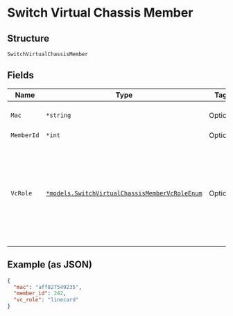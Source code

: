 
# Switch Virtual Chassis Member

## Structure

`SwitchVirtualChassisMember`

## Fields

| Name | Type | Tags | Description |
|  --- | --- | --- | --- |
| `Mac` | `*string` | Optional | fpc0, same as the mac of device_id |
| `MemberId` | `*int` | Optional | - |
| `VcRole` | [`*models.SwitchVirtualChassisMemberVcRoleEnum`](../../doc/models/switch-virtual-chassis-member-vc-role-enum.md) | Optional | Both vc_role master and backup will be matched to routing-engine role in Junos preprovisioned VC config. enum: `backup`, `linecard`, `master` |

## Example (as JSON)

```json
{
  "mac": "aff827549235",
  "member_id": 242,
  "vc_role": "linecard"
}
```

